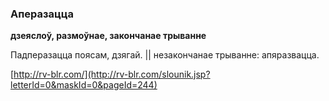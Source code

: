 ### Аперазацца
**дзеяслоў, размоўнае, закончанае трыванне**

Падперазацца поясам, дзягай. || незакончанае трыванне: апяразвацца.

<a rel="author">[http://rv-blr.com/](http://rv-blr.com/slounik.jsp?letterId=0&maskId=0&pageId=244)</a>
